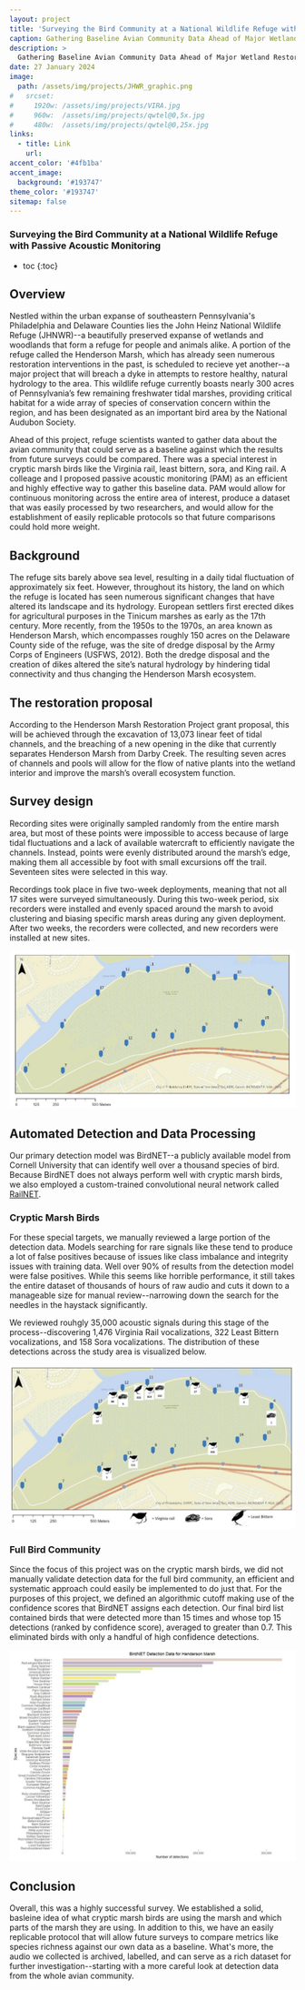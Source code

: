 ```yaml
---
layout: project
title: 'Surveying the Bird Community at a National Wildlife Refuge with Passive Acoustic Monitoring'
caption: Gathering Baseline Avian Community Data Ahead of Major Wetland Restoration at John Heinz National Wildlife Refuge.
description: >
  Gathering Baseline Avian Community Data Ahead of Major Wetland Restoration at John Heinz National Wildlife Refuge.
date: 27 January 2024
image: 
  path: /assets/img/projects/JHWR_graphic.png
#   srcset: 
#     1920w: /assets/img/projects/VIRA.jpg
#     960w:  /assets/img/projects/qwtel@0,5x.jpg
#     480w:  /assets/img/projects/qwtel@0,25x.jpg
links:
  - title: Link
    url: 
accent_color: '#4fb1ba'
accent_image: 
  background: '#193747'
theme_color: '#193747'
sitemap: false
---
```



### Surveying the Bird Community at a National Wildlife Refuge with Passive Acoustic Monitoring

* toc
{:toc}

## Overview
Nestled within the urban expanse of southeastern Pennsylvania's Philadelphia and Delaware Counties lies the John Heinz National Wildlife Refuge (JHNWR)--a beautifully preserved expanse of wetlands and woodlands that form a refuge for people and animals alike. A portion of the refuge called the Henderson Marsh, which has already seen numerous restoration interventions in the past, is scheduled to recieve yet another--a major project that will breach a dyke in attempts to restore healthy, natural hydrology to the area. This wildlife refuge currently boasts nearly 300 acres of Pennsylvania’s few remaining freshwater tidal marshes, providing critical habitat for a wide array of species of conservation concern within the region, and has been designated as an important bird area by the National Audubon Society.

Ahead of this project, refuge scientists wanted to gather data about the avian community that could serve as a baseline against which the results from
future surveys could be compared. There was a special interest in cryptic marsh birds like the Virginia rail, least bittern, sora, and King rail. A colleage and I proposed passive acoustic monitoring (PAM) as an efficient and highly effective way to gather this baseline data. PAM would allow for continuous monitoring across the entire area of interest, produce a dataset that was easily processed by two researchers, and would allow for the establishment of easily replicable protocols so that future comparisons could hold more weight. 

## Background
The refuge sits barely above sea level, resulting in a daily tidal fluctuation of approximately six feet. However, throughout its history, the land on which the refuge is located has seen numerous significant changes that have altered its landscape and its hydrology. European settlers first erected dikes for agricultural purposes in the Tinicum marshes as early as the 17th century. More recently, from the 1950s to the 1970s, an area known as Henderson Marsh, which encompasses roughly 150 acres on the Delaware County side of the refuge, was the site of dredge disposal by the Army Corps of Engineers (USFWS,  2012). Both the dredge disposal and the creation of dikes altered the site’s natural hydrology by hindering tidal connectivity and thus changing the Henderson Marsh ecosystem.

## The restoration proposal
According to the Henderson Marsh Restoration Project grant proposal, this will be achieved through the excavation of 13,073 linear feet of tidal channels, and the breaching of a new opening in the dike that currently separates Henderson Marsh from Darby Creek. The resulting seven acres of channels and pools will allow for the flow of native plants into the wetland interior and improve the marsh’s overall ecosystem function.

## Survey design
Recording sites were originally sampled randomly from the entire marsh area, but most of these points were impossible to access because of large tidal fluctuations and a lack of available watercraft to efficiently navigate the channels. Instead, points were evenly distributed around the marsh’s edge, making them all accessible by foot with small excursions off the trail. Seventeen sites were selected in this way.

Recordings took place in five two-week deployments, meaning that not all 17 sites were surveyed simultaneously. During this two-week period, six recorders were installed and evenly spaced around the marsh to avoid clustering and biasing specific marsh areas during any given deployment. After two weeks, the recorders were collected, and new recorders were installed at new sites.

![Recording Locations](/assets/img/projects/recording_locs.jpg)

## Automated Detection and Data Processing
Our primary detection model was BirdNET--a publicly available model from Cornell University that can identify well over a thousand species of
bird. Because BirdNET does not always perform well with cryptic marsh birds, we also employed a custom-trained convolutional neural network called
[RailNET](/projects/RailNET).

### Cryptic Marsh Birds
For these special targets, we manually reviewed a large portion of the detection data. Models searching for rare signals like these tend to produce
a lot of false positives because of issues like class imbalance and integrity issues with training data. Well over 90% of results from the detection
model were false positives. While this seems like horrible performance, it still takes the entire dataset of thousands of hours of raw audio and cuts it
down to a manageable size for manual review--narrowing down the search for the needles in the haystack significantly. 

We reviewed rouhgly 35,000 acoustic signals during this stage of the process--discovering 1,476 Virginia Rail vocalizations, 322 Least Bittern vocalizations, and 158 Sora vocalizations. The distribution of these detections across the study area is visualized below.

![Cryptic Marsh Bird Detections](/assets/img/projects/CMB_map.jpg)

### Full Bird Community
Since the focus of this project was on the cryptic marsh birds, we did not manually validate detection data for the full bird community, an efficient 
and systematic approach could easily be implemented to do just that. For the purposes of this project, we defined an algorithmic cutoff making use of 
the confidence scores that BirdNET assigns each detection. Our final bird list contained birds that were detected more than 15 times and whose top 15
detections (ranked by confidence score), averaged to greater than 0.7. This eliminated birds with only a handful of high confidence detections. 

![Full Avian Community Detections](/assets/img/projects/allbirds.jpg)

## Conclusion
Overall, this was a highly successful survey. We established a solid, basleine idea of what cryptic marsh birds are using the marsh and which parts of the marsh they are using. In addition to this, we have an easily replicable protocol that will allow future surveys to compare metrics like species richness against our own data as a baseline. What's more, the audio we collected is archived, labelled, and can serve as a rich dataset for further investigation--starting with a more careful look at detection data from the whole avian community.






